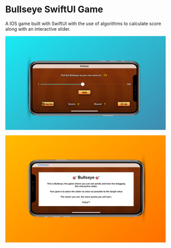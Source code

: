 # Bullseye SwiftUI Game
 A IOS game built with SwiftUI with the use of algorithms to calculate score along with an interactive slider. 

![](https://raw.githubusercontent.com/dhruvshah8/Bullseye-SwiftUI-Game/master/smartmockups_k9vx3cum.jpg)




![](https://raw.githubusercontent.com/dhruvshah8/Bullseye-SwiftUI-Game/master/mockup2.jpg)
